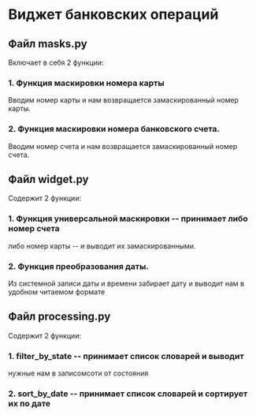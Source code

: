 # Виджет банковских операций

## Файл masks.py
Включает в себя 2 функции:
### 1. Функция маскировки номера карты
Вводим номер карты и нам возвращается замаскированный номер карты.
### 2. Функция маскировки номера банковского счета.
Вводим номер счета и нам возвращается замаскированный номер счета.


## Файл widget.py
Содержит 2 функции:
### 1. Функция универсальной маскировки -- принимает либо номер счета
либо номер карты -- и выводит их замаскированными.
### 2. Функция преобразования даты.
Из системной записи даты и времени забирает дату и выводит нам в
удобном читаемом формате

## Файл processing.py
Содержит 2 функции:
### 1. filter_by_state -- принимает список словарей и выводит
нужные нам в записомсоти от состояния
### 2. sort_by_date -- принимает список словарей и сортирует их по дате

